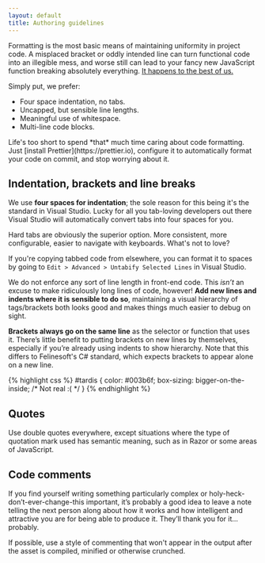 ```yaml
---
layout: default
title: Authoring guidelines
---
```


Formatting is the most basic means of maintaining uniformity in project code. A misplaced bracket or oddly intended line can turn functional code into an illegible mess, and worse still can lead to your fancy new JavaScript function breaking absolutely everything. [It happens to the best of us.](http://embeddedgurus.com/barr-code/2014/03/apples-gotofail-ssl-security-bug-was-easily-preventable/)

Simply put, we prefer:

* Four space indentation, no tabs.
* Uncapped, but sensible line lengths.
* Meaningful use of whitespace.
* Multi-line code blocks.

<aside class="aside aside--tangent">
Life's too short to spend *that* much time caring about code formatting. Just [install Prettier](https://prettier.io), configure it to automatically format your code on commit, and stop worrying about it. 
</aside>

## Indentation, brackets and line breaks
We use **four spaces for indentation**; the sole reason for this being it's the standard in Visual Studio. Lucky for all you tab-loving developers out there Visual Studio will automatically convert tabs into four spaces for you. 

<aside class="aside aside--opinion">
Hard tabs are obviously the superior option. More consistent, more configurable, easier to navigate with keyboards. What's not to love?
</aside>

If you're copying tabbed code from elsewhere, you can format it to spaces by going to `Edit > Advanced > Untabify Selected Lines` in Visual Studio.

We do not enforce any sort of line length in front-end code. This *isn’t* an excuse to make ridiculously long lines of code, however! **Add new lines and indents where it is sensible to do so**, maintaining a visual hierarchy of tags/brackets both looks good and makes things much easier to debug on sight. 

**Brackets always go on the same line** as the selector or function that uses it. There’s little benefit to putting brackets on new lines by themselves, especially if you’re already using indents to show hierarchy. Note that this differs to Felinesoft's C# standard, which expects brackets to appear alone on a new line. 

{% highlight css %}
#tardis {
    color: #003b6f;
    box-sizing: bigger-on-the-inside; /* Not real :( */
}
{% endhighlight %}

## Quotes
Use double quotes everywhere, except situations where the type of quotation mark used has semantic meaning, such as in Razor or some areas of JavaScript.

## Code comments
If you find yourself writing something particularly complex or holy-heck-don’t-ever-change-this important, it’s probably a good idea to leave a note telling the next person along about how it works and how intelligent and attractive you are for being able to produce it. They’ll thank you for it... probably. 

If possible, use a style of commenting that won't appear in the output after the asset is compiled, minified or otherwise crunched. 

